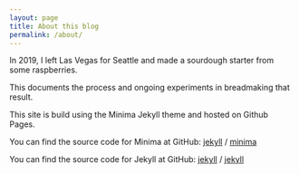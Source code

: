 ```yaml
---
layout: page
title: About this blog
permalink: /about/
---
```


In 2019, I left Las Vegas for Seattle and made a sourdough starter from some raspberries. 

This documents the process and ongoing experiments in breadmaking that result. 

This site is build using the Minima Jekyll theme and hosted on Github Pages. 

You can find the source code for Minima at GitHub:
[jekyll][jekyll-organization] /
[minima](https://github.com/jekyll/minima)

You can find the source code for Jekyll at GitHub:
[jekyll][jekyll-organization] /
[jekyll](https://github.com/jekyll/jekyll)


[jekyll-organization]: https://github.com/jekyll
